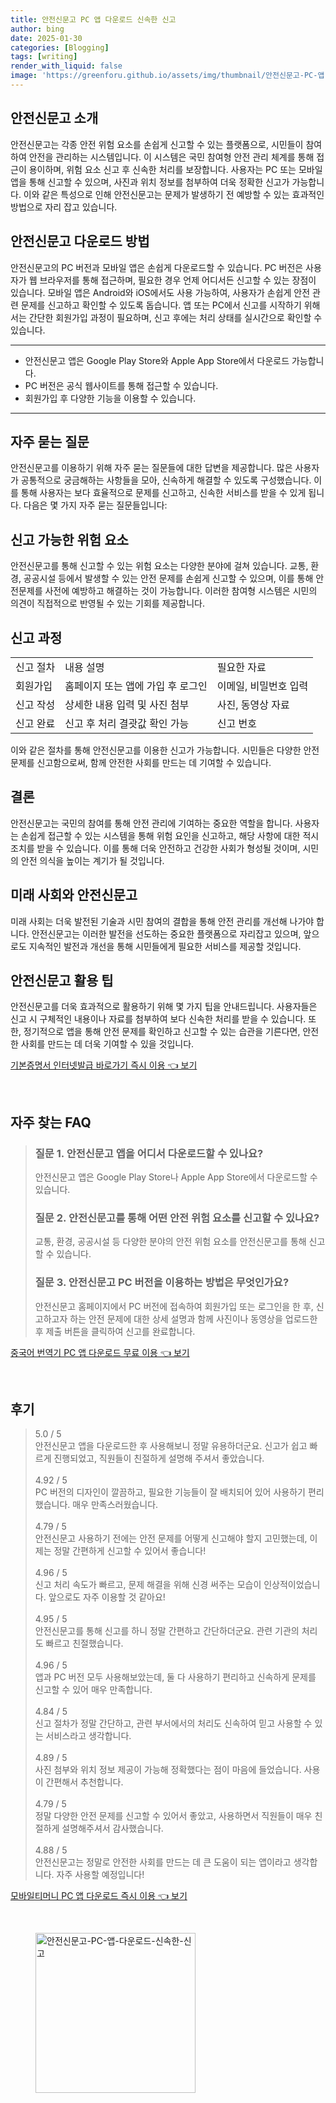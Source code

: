 ```yaml
---
title: 안전신문고 PC 앱 다운로드 신속한 신고
author: bing
date: 2025-01-30
categories: [Blogging]
tags: [writing]
render_with_liquid: false
image: 'https://greenforu.github.io/assets/img/thumbnail/안전신문고-PC-앱-다운로드-신속한-신고.webp'
---
```



<h2 id='안전신문고_소개'>안전신문고 소개</h2>

<p>안전신문고는 각종 안전 위험 요소를 손쉽게 신고할 수 있는 플랫폼으로, 시민들이 참여하여 안전을 관리하는 시스템입니다. 이 시스템은 국민 참여형 안전 관리 체계를 통해 접근이 용이하며, 위험 요소 신고 후 신속한 처리를 보장합니다. 사용자는 PC 또는 모바일 앱을 통해 신고할 수 있으며, 사진과 위치 정보를 첨부하여 더욱 정확한 신고가 가능합니다. 이와 같은 특성으로 인해 안전신문고는 문제가 발생하기 전 예방할 수 있는 효과적인 방법으로 자리 잡고 있습니다.</p>

<h2 id='안전신문고_다운로드'>안전신문고 다운로드 방법</h2>

<p>안전신문고의 PC 버전과 모바일 앱은 손쉽게 다운로드할 수 있습니다. PC 버전은 사용자가 웹 브라우저를 통해 접근하며, 필요한 경우 언제 어디서든 신고할 수 있는 장점이 있습니다. 모바일 앱은 Android와 iOS에서도 사용 가능하여, 사용자가 손쉽게 안전 관련 문제를 신고하고 확인할 수 있도록 돕습니다. 앱 또는 PC에서 신고를 시작하기 위해서는 간단한 회원가입 과정이 필요하며, 신고 후에는 처리 상태를 실시간으로 확인할 수 있습니다.</p>

<hr />

<ul>
    <li>안전신문고 앱은 Google Play Store와 Apple App Store에서 다운로드 가능합니다.</li>
    <li>PC 버전은 공식 웹사이트를 통해 접근할 수 있습니다.</li>
    <li>회원가입 후 다양한 기능을 이용할 수 있습니다.</li>
</ul>

<hr />

<h2 id='자주_묻는_질문'>자주 묻는 질문</h2>

<p>안전신문고를 이용하기 위해 자주 묻는 질문들에 대한 답변을 제공합니다. 많은 사용자가 공통적으로 궁금해하는 사항들을 모아, 신속하게 해결할 수 있도록 구성했습니다. 이를 통해 사용자는 보다 효율적으로 문제를 신고하고, 신속한 서비스를 받을 수 있게 됩니다. 다음은 몇 가지 자주 묻는 질문들입니다:</p>

<h2 id='신고_가능한_위험_요소'>신고 가능한 위험 요소</h2>

<p>안전신문고를 통해 신고할 수 있는 위험 요소는 다양한 분야에 걸쳐 있습니다. 교통, 환경, 공공시설 등에서 발생할 수 있는 안전 문제를 손쉽게 신고할 수 있으며, 이를 통해 안전문제를 사전에 예방하고 해결하는 것이 가능합니다. 이러한 참여형 시스템은 시민의 의견이 직접적으로 반영될 수 있는 기회를 제공합니다.</p>

<h2 id='신고_과정'>신고 과정</h2>

<table>
    <tr>
        <td>신고 절차</td>
        <td>내용 설명</td>
        <td>필요한 자료</td>
    </tr>
    <tr>
        <td>회원가입</td>
        <td>홈페이지 또는 앱에 가입 후 로그인</td>
        <td>이메일, 비밀번호 입력</td>
    </tr>
    <tr>
        <td>신고 작성</td>
        <td>상세한 내용 입력 및 사진 첨부</td>
        <td>사진, 동영상 자료</td>
    </tr>
    <tr>
        <td>신고 완료</td>
        <td>신고 후 처리 결괏값 확인 가능</td>
        <td>신고 번호</td>
    </tr>
</table>

<p>이와 같은 절차를 통해 안전신문고를 이용한 신고가 가능합니다. 시민들은 다양한 안전 문제를 신고함으로써, 함께 안전한 사회를 만드는 데 기여할 수 있습니다.</p>

<h2 id='결론'>결론</h2>

<p>안전신문고는 국민의 참여를 통해 안전 관리에 기여하는 중요한 역할을 합니다. 사용자는 손쉽게 접근할 수 있는 시스템을 통해 위험 요인을 신고하고, 해당 사항에 대한 적시 조치를 받을 수 있습니다. 이를 통해 더욱 안전하고 건강한 사회가 형성될 것이며, 시민의 안전 의식을 높이는 계기가 될 것입니다.</p>

<h2 id='미래_사회'>미래 사회와 안전신문고</h2>

<p>미래 사회는 더욱 발전된 기술과 시민 참여의 결합을 통해 안전 관리를 개선해 나가야 합니다. 안전신문고는 이러한 발전을 선도하는 중요한 플랫폼으로 자리잡고 있으며, 앞으로도 지속적인 발전과 개선을 통해 시민들에게 필요한 서비스를 제공할 것입니다.</p>

<h2 id='안전신문고_활용_팁'>안전신문고 활용 팁</h2>

<p>안전신문고를 더욱 효과적으로 활용하기 위해 몇 가지 팁을 안내드립니다. 사용자들은 신고 시 구체적인 내용이나 자료를 첨부하여 보다 신속한 처리를 받을 수 있습니다. 또한, 정기적으로 앱을 통해 안전 문제를 확인하고 신고할 수 있는 습관을 기른다면, 안전한 사회를 만드는 데 더욱 기여할 수 있을 것입니다.</p>


<p><a class="click-button" title="기본증명서 인터넷발급 바로가기 즉시 이용" href="https://greenforu.github.io/posts/%EA%B8%B0%EB%B3%B8%EC%A6%9D%EB%AA%85%EC%84%9C-%EC%9D%B8%ED%84%B0%EB%84%B7%EB%B0%9C%EA%B8%89-%EB%B0%94%EB%A1%9C%EA%B0%80%EA%B8%B0-%EC%A6%89%EC%8B%9C-%EC%9D%B4%EC%9A%A9/" rel="dofollow">기본증명서 인터넷발급 바로가기 즉시 이용 👈 보기</a></p><br>
<h2 id='자주_찾는_FAQ'>자주 찾는 FAQ</h2>
<div itemscope="" itemtype="https://schema.org/FAQPage"> 
<blockquote> 
<div itemscope="" itemprop="mainEntity" itemtype="https://schema.org/Question"> 
<h3 itemprop="name">질문 1. 안전신문고 앱을 어디서 다운로드할 수 있나요?</h3> 
<div itemscope="" itemprop="acceptedAnswer" itemtype="https://schema.org/Answer"> 
<span itemprop="text"> 
<p>안전신문고 앱은 Google Play Store나 Apple App Store에서 다운로드할 수 있습니다.</p> 
</span> 
</div> 
</div> 
<div itemscope="" itemprop="mainEntity" itemtype="https://schema.org/Question"> 
<h3 itemprop="name">질문 2. 안전신문고를 통해 어떤 안전 위험 요소를 신고할 수 있나요?</h3> 
<div itemscope="" itemprop="acceptedAnswer" itemtype="https://schema.org/Answer"> 
<span itemprop="text"> 
<p>교통, 환경, 공공시설 등 다양한 분야의 안전 위험 요소를 안전신문고를 통해 신고할 수 있습니다.</p> 
</span> 
</div> 
</div> 
<div itemscope="" itemprop="mainEntity" itemtype="https://schema.org/Question"> 
<h3 itemprop="name">질문 3. 안전신문고 PC 버전을 이용하는 방법은 무엇인가요?</h3> 
<div itemscope="" itemprop="acceptedAnswer" itemtype="https://schema.org/Answer"> 
<span itemprop="text"> 
<p>안전신문고 홈페이지에서 PC 버전에 접속하여 회원가입 또는 로그인을 한 후, 신고하고자 하는 안전 문제에 대한 상세 설명과 함께 사진이나 동영상을 업로드한 후 제출 버튼을 클릭하여 신고를 완료합니다.</p> 
</span> 
</div> 
</div> 
</blockquote> 
</div>
<p><a class="click-button" title="중국어 번역기 PC 앱 다운로드 무료 이용" href="https://greenforu.github.io/posts/%EC%A4%91%EA%B5%AD%EC%96%B4-%EB%B2%88%EC%97%AD%EA%B8%B0-PC-%EC%95%B1-%EB%8B%A4%EC%9A%B4%EB%A1%9C%EB%93%9C-%EB%AC%B4%EB%A3%8C-%EC%9D%B4%EC%9A%A9/" rel="dofollow">중국어 번역기 PC 앱 다운로드 무료 이용 👈 보기</a></p><br>
<h2 id='후기'>후기</h2>
<div itemscope itemtype="https://schema.org/Product">
  <blockquote>
  <div itemprop="review" itemscope itemtype="https://schema.org/Review">
      <div itemprop="reviewRating" itemscope itemtype="https://schema.org/Rating"> <span itemprop="ratingValue">5.0</span> / <span itemprop="bestRating">5</span> </div>
      <span itemprop="reviewBody">안전신문고 앱을 다운로드한 후 사용해보니 정말 유용하더군요. 신고가 쉽고 빠르게 진행되었고, 직원들이 친절하게 설명해 주셔서 좋았습니다.</span>
  </div>
  <br>
  <div itemprop="review" itemscope itemtype="https://schema.org/Review">
      <div itemprop="reviewRating" itemscope itemtype="https://schema.org/Rating"> <span itemprop="ratingValue">4.92</span> / <span itemprop="bestRating">5</span> </div>
      <span itemprop="reviewBody">PC 버전의 디자인이 깔끔하고, 필요한 기능들이 잘 배치되어 있어 사용하기 편리했습니다. 매우 만족스러웠습니다.</span>
  </div>
  <br>
  <div itemprop="review" itemscope itemtype="https://schema.org/Review">
      <div itemprop="reviewRating" itemscope itemtype="https://schema.org/Rating"> <span itemprop="ratingValue">4.79</span> / <span itemprop="bestRating">5</span> </div>
      <span itemprop="reviewBody">안전신문고 사용하기 전에는 안전 문제를 어떻게 신고해야 할지 고민했는데, 이제는 정말 간편하게 신고할 수 있어서 좋습니다!</span>
  </div>
  <br>
  <div itemprop="review" itemscope itemtype="https://schema.org/Review">
      <div itemprop="reviewRating" itemscope itemtype="https://schema.org/Rating"> <span itemprop="ratingValue">4.96</span> / <span itemprop="bestRating">5</span> </div>
      <span itemprop="reviewBody">신고 처리 속도가 빠르고, 문제 해결을 위해 신경 써주는 모습이 인상적이었습니다. 앞으로도 자주 이용할 것 같아요!</span>
  </div>
  <br>
  <div itemprop="review" itemscope itemtype="https://schema.org/Review">
      <div itemprop="reviewRating" itemscope itemtype="https://schema.org/Rating"> <span itemprop="ratingValue">4.95</span> / <span itemprop="bestRating">5</span> </div>
      <span itemprop="reviewBody">안전신문고를 통해 신고를 하니 정말 간편하고 간단하더군요. 관련 기관의 처리도 빠르고 친절했습니다.</span>
  </div>
  <br>
  <div itemprop="review" itemscope itemtype="https://schema.org/Review">
      <div itemprop="reviewRating" itemscope itemtype="https://schema.org/Rating"> <span itemprop="ratingValue">4.96</span> / <span itemprop="bestRating">5</span> </div>
      <span itemprop="reviewBody">앱과 PC 버전 모두 사용해보았는데, 둘 다 사용하기 편리하고 신속하게 문제를 신고할 수 있어 매우 만족합니다.</span>
  </div>
  <br>
  <div itemprop="review" itemscope itemtype="https://schema.org/Review">
      <div itemprop="reviewRating" itemscope itemtype="https://schema.org/Rating"> <span itemprop="ratingValue">4.84</span> / <span itemprop="bestRating">5</span> </div>
      <span itemprop="reviewBody">신고 절차가 정말 간단하고, 관련 부서에서의 처리도 신속하여 믿고 사용할 수 있는 서비스라고 생각합니다.</span>
  </div>
  <br>
  <div itemprop="review" itemscope itemtype="https://schema.org/Review">
      <div itemprop="reviewRating" itemscope itemtype="https://schema.org/Rating"> <span itemprop="ratingValue">4.89</span> / <span itemprop="bestRating">5</span> </div>
      <span itemprop="reviewBody">사진 첨부와 위치 정보 제공이 가능해 정확했다는 점이 마음에 들었습니다. 사용이 간편해서 추천합니다.</span>
  </div>
  <br>
  <div itemprop="review" itemscope itemtype="https://schema.org/Review">
      <div itemprop="reviewRating" itemscope itemtype="https://schema.org/Rating"> <span itemprop="ratingValue">4.79</span> / <span itemprop="bestRating">5</span> </div>
      <span itemprop="reviewBody">정말 다양한 안전 문제를 신고할 수 있어서 좋았고, 사용하면서 직원들이 매우 친절하게 설명해주셔서 감사했습니다.</span>
  </div>
  <br>
  <div itemprop="review" itemscope itemtype="https://schema.org/Review">
      <div itemprop="reviewRating" itemscope itemtype="https://schema.org/Rating"> <span itemprop="ratingValue">4.88</span> / <span itemprop="bestRating">5</span> </div>
      <span itemprop="reviewBody">안전신문고는 정말로 안전한 사회를 만드는 데 큰 도움이 되는 앱이라고 생각합니다. 자주 사용할 예정입니다!</span>
  </div>
  </blockquote>
</div>
<p><a class="click-button" title="모바일티머니 PC 앱 다운로드 즉시 이용" href="https://greenforu.github.io/posts/%EB%AA%A8%EB%B0%94%EC%9D%BC%ED%8B%B0%EB%A8%B8%EB%8B%88-PC-%EC%95%B1-%EB%8B%A4%EC%9A%B4%EB%A1%9C%EB%93%9C-%EC%A6%89%EC%8B%9C-%EC%9D%B4%EC%9A%A9/" rel="dofollow">모바일티머니 PC 앱 다운로드 즉시 이용 👈 보기</a></p><br>
<figure class="image"><img src="https://greenforu.github.io/assets/img/thumbnail/안전신문고-PC-앱-다운로드-신속한-신고.webp" alt="안전신문고-PC-앱-다운로드-신속한-신고" width="256" height="256"></figure>